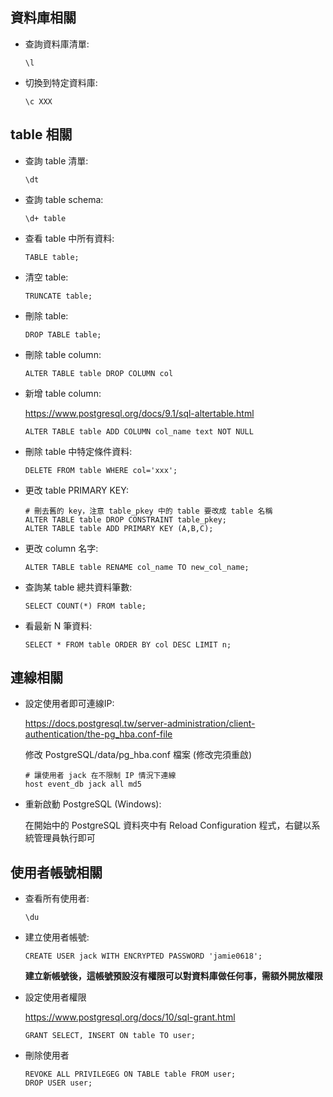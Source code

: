 ## 資料庫相關

- 查詢資料庫清單:

  ```\l ```

- 切換到特定資料庫:

  ```\c XXX```

## table 相關

- 查詢 table 清單:
    
  ```\dt```

- 查詢 table schema:
  
  ```\d+ table```

- 查看 table 中所有資料:

  ```TABLE table;```

- 清空 table: 
	
  ```TRUNCATE table;```
    
- 刪除 table:
	
  ```DROP TABLE table;```

- 刪除 table column:

  ```ALTER TABLE table DROP COLUMN col```

- 新增 table column:

  https://www.postgresql.org/docs/9.1/sql-altertable.html
	
  ```ALTER TABLE table ADD COLUMN col_name text NOT NULL```
    
- 刪除 table 中特定條件資料:
	
  ```DELETE FROM table WHERE col='xxx';```

- 更改 table PRIMARY KEY:
	
  ```
  # 刪去舊的 key，注意 table_pkey 中的 table 要改成 table 名稱
  ALTER TABLE table DROP CONSTRAINT table_pkey; 
  ALTER TABLE table ADD PRIMARY KEY (A,B,C);
  ```
    
- 更改 column 名字:
	
  ```ALTER TABLE table RENAME col_name TO new_col_name;```

- 查詢某 table 總共資料筆數:
	
  ```SELECT COUNT(*) FROM table;```

- 看最新 N 筆資料:
	
  ```SELECT * FROM table ORDER BY col DESC LIMIT n;```

## 連線相關

- 設定使用者即可連線IP:

	https://docs.postgresql.tw/server-administration/client-authentication/the-pg_hba.conf-file
	
  修改 PostgreSQL/data/pg_hba.conf 檔案 (修改完須重啟)
  ```
  # 讓使用者 jack 在不限制 IP 情況下連線
  host event_db jack all md5
  ```
 
- 重新啟動 PostgreSQL (Windows):

	在開始中的 PostgreSQL 資料夾中有 Reload Configuration 程式，右鍵以系統管理員執行即可

## 使用者帳號相關

- 查看所有使用者:
  
  ```\du```
  
- 建立使用者帳號:
    
  ```CREATE USER jack WITH ENCRYPTED PASSWORD 'jamie0618';```
	
  **建立新帳號後，這帳號預設沒有權限可以對資料庫做任何事，需額外開放權限**
    
- 設定使用者權限
    
  https://www.postgresql.org/docs/10/sql-grant.html
	
  ```GRANT SELECT, INSERT ON table TO user;```
    
- 刪除使用者
	
  ```
  REVOKE ALL PRIVILEGEG ON TABLE table FROM user;
  DROP USER user;
  ```
